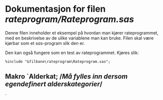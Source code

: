 
# Dokumentasjon for filen *rateprogram/Rateprogram.sas*

Denne filen inneholder et eksempel på hvordan man kjører rateprogrammet, med en beskrivelse av de ulike variablene
man kan bruke. Filen skal være kjørbar som et *sas*-program slik den er.

Den kan også fungere som en test av rateprogrammet. Kjøres slik:
```
%include "&filbane\rateprogram\Rateprogram.sas";
```

## Makro `Alderkat; /*Må fylles inn dersom egendefinert alderskategorier*/
`

